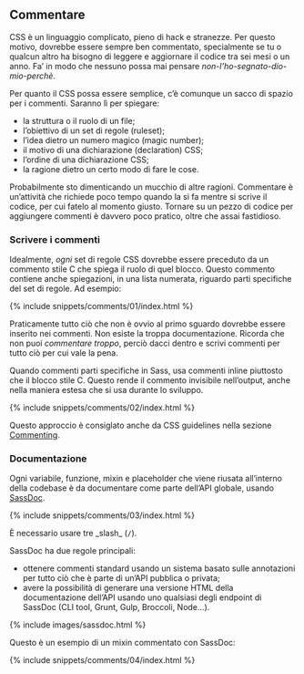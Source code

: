 
## Commentare

CSS è un linguaggio complicato, pieno di hack e stranezze. Per questo motivo, dovrebbe essere sempre ben commentato, specialmente se tu o qualcun altro ha bisogno di leggere e aggiornare il codice tra sei mesi o un anno. Fa’ in modo che nessuno possa mai pensare *non-l’ho-segnato-dio-mio-perchè*.

Per quanto il CSS possa essere semplice, c’è comunque un sacco di spazio per i commenti. Saranno lì per spiegare:

* la struttura o il ruolo di un file;
* l’obiettivo di un set di regole (ruleset);
* l’idea dietro un numero magico (magic number);
* il motivo di una dichiarazione (declaration) CSS;
* l’ordine di una dichiarazione CSS;
* la ragione dietro un certo modo di fare le cose.

Probabilmente sto dimenticando un mucchio di altre ragioni. Commentare è un’attività che richiede poco tempo quando la si fa mentre si scrive il codice, per cui fatelo al momento giusto. Tornare su un pezzo di codice per aggiungere commenti è davvero poco pratico, oltre che assai fastidioso.

### Scrivere i commenti

Idealmente, *ogni* set di regole CSS dovrebbe essere preceduto da un commento stile C che spiega il ruolo di quel blocco. Questo commento contiene anche spiegazioni, in una lista numerata, riguardo parti specifiche del set di regole. Ad esempio:

{% include snippets/comments/01/index.html %}

Praticamente tutto ciò che non è ovvio al primo sguardo dovrebbe essere inserito nei commenti. Non esiste la troppa documentazione. Ricorda che non puoi *commentare troppo*, perciò dacci dentro e scrivi commenti per tutto ciò per cui vale la pena.

Quando commenti parti specifiche in Sass, usa commenti inline piuttosto che il blocco stile C. Questo rende il commento invisibile nell’output, anche nella maniera estesa che si usa durante lo sviluppo.

{% include snippets/comments/02/index.html %}

Questo approccio è consiglato anche da CSS guidelines nella sezione [Commenting](https://cssguidelin.es/#commenting).

### Documentazione

Ogni variabile, funzione, mixin e placeholder che viene riusata all’interno della codebase è da documentare come parte dell’API globale, usando [SassDoc](http://sassdoc.com).

{% include snippets/comments/03/index.html %}

<div class="note">
  <p>È necessario usare tre _slash_ (<code>/</code>).</p>
</div>

SassDoc ha due regole principali:

* ottenere commenti standard usando un sistema basato sulle annotazioni per tutto ciò che è parte di un’API pubblica o privata;
* avere la possibilità di generare una versione HTML della documentazione dell’API usando uno qualsiasi degli endpoint di SassDoc (CLI tool, Grunt, Gulp, Broccoli, Node…).

{% include images/sassdoc.html %}

Questo è un esempio di un mixin commentato con SassDoc:

{% include snippets/comments/04/index.html %}

